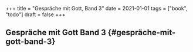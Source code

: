+++
title = "Gespräche mit Gott, Band 3"
date = 2021-01-01
tags = ["book", "todo"]
draft = false
+++

## Gespräche mit Gott Band 3 {#gespräche-mit-gott-band-3}